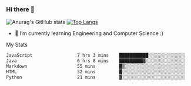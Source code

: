 ### Hi there 👋

![Anurag's GitHub stats](https://github-readme-stats.vercel.app/api?username=MatteoIorio11&show_icons=true&theme=dark) 
[![Top Langs](https://github-readme-stats.vercel.app/api/top-langs/?username=MatteoIorio11&theme=dark)](https://github.com/MatteoIorio11/github-readme-stats)

- 🌱 I’m currently learning Engineering and Computer Science :)

<!--
**MatteoIorio11/MatteoIorio11** is a ✨ _special_ ✨ repository because its `README.md` (this file) appears on your GitHub profile.

Here are some ideas to get you started:

- 🔭 I’m currently working on ...
- 🌱 I’m currently learning ...
- 👯 I’m looking to collaborate on ...
- 🤔 I’m looking for help with ...
- 💬 Ask me about ...
- 📫 How to reach me: ...
- 😄 Pronouns: ...
- ⚡ Fun fact: ...
-->
My Stats
<!--START_SECTION:waka-->

```txt
JavaScript                 7 hrs 3 mins    ███████████░░░░░░░░░░░░░░   44.18 %
Java                       6 hrs 8 mins    █████████▓░░░░░░░░░░░░░░░   38.50 %
Markdown                   55 mins         █▒░░░░░░░░░░░░░░░░░░░░░░░   05.79 %
HTML                       32 mins         █░░░░░░░░░░░░░░░░░░░░░░░░   03.41 %
Python                     21 mins         ▓░░░░░░░░░░░░░░░░░░░░░░░░   02.27 %
```

<!--END_SECTION:waka-->
